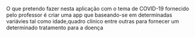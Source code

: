 O que pretendo fazer nesta aplicação com o tema de COVID-19 fornecido pelo professor é criar uma app que baseando-se em determinadas variávies tal como idade,quadro clinico entre outras para fornecer um determinado tratamento para a doença

